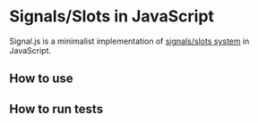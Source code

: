 # Signals/Slots in JavaScript

Signal.js is a minimalist implementation of [signals/slots system][1] in JavaScript.

[1]: http://en.wikipedia.org/wiki/Signals_and_slots "Wikipedia Entry"

## How to use
## How to run tests
